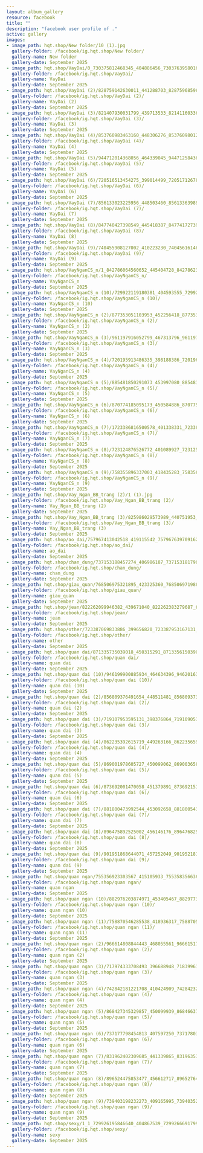 ```yaml
---
layout: album_gallery
resource: facebook
title: ""
description: "facebook user profile of ."
active: gallery
images:
- image_path: hqt.shop/New folder/10 (1).jpg
  gallery-folder: /facebook/ig.hqt.shop/New folder/
  gallery-name: New folder
  gallery-date: September 2025
- image_path: hqt.shop/VayDai/0_730375812468345_404886456_730376395801620_7381170623806509889_n.jpg
  gallery-folder: /facebook/ig.hqt.shop/VayDai/
  gallery-name: VayDai
  gallery-date: September 2025
- image_path: hqt.shop/VayDai (2)/828759142630011_441288703_828759685963290_8236491023012710535_n.jpg
  gallery-folder: /facebook/ig.hqt.shop/VayDai (2)/
  gallery-name: VayDai (2)
  gallery-date: September 2025
- image_path: hqt.shop/VayDai (3)/821407930031799_439713533_821411603364765_5526509593902443298_n.jpg
  gallery-folder: /facebook/ig.hqt.shop/VayDai (3)/
  gallery-name: VayDai (3)
  gallery-date: September 2025
- image_path: hqt.shop/VayDai (4)/853760983463160_448306276_853760980129827_7560699889364788059_n.jpg
  gallery-folder: /facebook/ig.hqt.shop/VayDai (4)/
  gallery-name: VayDai (4)
  gallery-date: September 2025
- image_path: hqt.shop/VayDai (5)/944712014368056_464339045_944712584367999_5046751847206773832_n.jpg
  gallery-folder: /facebook/ig.hqt.shop/VayDai (5)/
  gallery-name: VayDai (5)
  gallery-date: September 2025
- image_path: hqt.shop/VayDai (6)/720516513454275_399014499_720517126787547_4826415539831131683_n.jpg
  gallery-folder: /facebook/ig.hqt.shop/VayDai (6)/
  gallery-name: VayDai (6)
  gallery-date: September 2025
- image_path: hqt.shop/VayDai (7)/856133023225956_448503460_856133639892561_736650536545523508_n.jpg
  gallery-folder: /facebook/ig.hqt.shop/VayDai (7)/
  gallery-name: VayDai (7)
  gallery-date: September 2025
- image_path: hqt.shop/VayDai (8)/847740427398549_445418387_847741727398419_5586447643166775675_n.jpg
  gallery-folder: /facebook/ig.hqt.shop/VayDai (8)/
  gallery-name: VayDai (8)
  gallery-date: September 2025
- image_path: hqt.shop/VayDai (9)/740455908127002_410223230_740456161460310_3847039177875163833_n.jpg
  gallery-folder: /facebook/ig.hqt.shop/VayDai (9)/
  gallery-name: VayDai (9)
  gallery-date: September 2025
- image_path: hqt.shop/VayNganCS_n/1_842786064560652_445404728_842786231227302_9030808825809264557_n.jpg
  gallery-folder: /facebook/ig.hqt.shop/VayNganCS_n/
  gallery-name: VayNganCS_n
  gallery-date: September 2025
- image_path: hqt.shop/VayNganCS_n (10)/729922119180381_404593555_729923052513621_5924585479655204738_n.jpg
  gallery-folder: /facebook/ig.hqt.shop/VayNganCS_n (10)/
  gallery-name: VayNganCS_n (10)
  gallery-date: September 2025
- image_path: hqt.shop/VayNganCS_n (2)/877353051103953_452256418_877353164437275_347389399857478379_n.jpg
  gallery-folder: /facebook/ig.hqt.shop/VayNganCS_n (2)/
  gallery-name: VayNganCS_n (2)
  gallery-date: September 2025
- image_path: hqt.shop/VayNganCS_n (3)/961197916052799_467313796_961197919386132_3276487304559818002_n.jpg
  gallery-folder: /facebook/ig.hqt.shop/VayNganCS_n (3)/
  gallery-name: VayNganCS_n (3)
  gallery-date: September 2025
- image_path: hqt.shop/VayNganCS_n (4)/720195913486335_398188386_720196633486263_8287359815855073185_n.jpg
  gallery-folder: /facebook/ig.hqt.shop/VayNganCS_n (4)/
  gallery-name: VayNganCS_n (4)
  gallery-date: September 2025
- image_path: hqt.shop/VayNganCS_n (5)/885481850291073_453997080_885481846957740_8127720833947885448_n.jpg
  gallery-folder: /facebook/ig.hqt.shop/VayNganCS_n (5)/
  gallery-name: VayNganCS_n (5)
  gallery-date: September 2025
- image_path: hqt.shop/VayNganCS_n (6)/870774185095173_450584886_870775058428419_5740480045316255960_n.jpg
  gallery-folder: /facebook/ig.hqt.shop/VayNganCS_n (6)/
  gallery-name: VayNganCS_n (6)
  gallery-date: September 2025
- image_path: hqt.shop/VayNganCS_n (7)/1723386816500578_401338331_723387753167151_6040390287901712442_n.jpg
  gallery-folder: /facebook/ig.hqt.shop/VayNganCS_n (7)/
  gallery-name: VayNganCS_n (7)
  gallery-date: September 2025
- image_path: hqt.shop/VayNganCS_n (8)/723124876526772_401089927_723125239860069_8096143155793713065_n.jpg
  gallery-folder: /facebook/ig.hqt.shop/VayNganCS_n (8)/
  gallery-name: VayNganCS_n (8)
  gallery-date: September 2025
- image_path: hqt.shop/VayNganCS_n (9)/758355896337003_418435283_758356073003652_2730168616024190197_n.jpg
  gallery-folder: /facebook/ig.hqt.shop/VayNganCS_n (9)/
  gallery-name: VayNganCS_n (9)
  gallery-date: September 2025
- image_path: hqt.shop/Vay_Ngan_BB_trang (2)/1 (1).jpg
  gallery-folder: /facebook/ig.hqt.shop/Vay_Ngan_BB_trang (2)/
  gallery-name: Vay_Ngan_BB_trang (2)
  gallery-date: September 2025
- image_path: hqt.shop/Vay_Ngan_BB_trang (3)/825986029573989_440751953_825986382907287_5358642031576430250_n.jpg
  gallery-folder: /facebook/ig.hqt.shop/Vay_Ngan_BB_trang (3)/
  gallery-name: Vay_Ngan_BB_trang (3)
  gallery-date: September 2025
- image_path: hqt.shop/ao_dai/757967413042518_419115542_757967639709162_8109009576678919118_n.jpg
  gallery-folder: /facebook/ig.hqt.shop/ao_dai/
  gallery-name: ao_dai
  gallery-date: September 2025
- image_path: hqt.shop/chan_dung/737153188457274_406986187_737153181790608_5482505331204669268_n.jpg
  gallery-folder: /facebook/ig.hqt.shop/chan_dung/
  gallery-name: chan_dung
  gallery-date: September 2025
- image_path: hqt.shop/giau_quan/768506975321895_423325360_768506971988562_809072627928250756_n.jpg
  gallery-folder: /facebook/ig.hqt.shop/giau_quan/
  gallery-name: giau_quan
  gallery-date: September 2025
- image_path: hqt.shop/jean/822262099946382_439671040_822262383279687_6462699444833950246_n.jpg
  gallery-folder: /facebook/ig.hqt.shop/jean/
  gallery-name: jean
  gallery-date: September 2025
- image_path: hqt.shop/other/723387069833886_399656820_723387953167131_6002933017875576847_n.jpg
  gallery-folder: /facebook/ig.hqt.shop/other/
  gallery-name: other
  gallery-date: September 2025
- image_path: hqt.shop/quan dai/871335735039018_450315291_871335615039030_3312950755207757145_n.jpg
  gallery-folder: /facebook/ig.hqt.shop/quan dai/
  gallery-name: quan dai
  gallery-date: September 2025
- image_path: hqt.shop/quan dai (10)/946199900885934_464634396_946201637552427_5647653489565726150_n.jpg
  gallery-folder: /facebook/ig.hqt.shop/quan dai (10)/
  gallery-name: quan dai (10)
  gallery-date: September 2025
- image_path: hqt.shop/quan dai (2)/856809376491654_448511481_856809373158321_6724114455233420048_n.jpg
  gallery-folder: /facebook/ig.hqt.shop/quan dai (2)/
  gallery-name: quan dai (2)
  gallery-date: September 2025
- image_path: hqt.shop/quan dai (3)/719107953595131_398376864_719109053595021_1686080055851344774_n.jpg
  gallery-folder: /facebook/ig.hqt.shop/quan dai (3)/
  gallery-name: quan dai (3)
  gallery-date: September 2025
- image_path: hqt.shop/quan dai (4)/862235392615719_449263166_862235659282359_4552680483078328301_n.jpg
  gallery-folder: /facebook/ig.hqt.shop/quan dai (4)/
  gallery-name: quan dai (4)
  gallery-date: September 2025
- image_path: hqt.shop/quan dai (5)/869001978605727_450099062_869003658605559_7254383603344459318_n.jpg
  gallery-folder: /facebook/ig.hqt.shop/quan dai (5)/
  gallery-name: quan dai (5)
  gallery-date: September 2025
- image_path: hqt.shop/quan dai (6)/873692001470058_451379891_873692151470043_1009466160846601219_n.jpg
  gallery-folder: /facebook/ig.hqt.shop/quan dai (6)/
  gallery-name: quan dai (6)
  gallery-date: September 2025
- image_path: hqt.shop/quan dai (7)/881800473992544_453092658_881800543992537_2594520967760300389_n.jpg
  gallery-folder: /facebook/ig.hqt.shop/quan dai (7)/
  gallery-name: quan dai (7)
  gallery-date: September 2025
- image_path: hqt.shop/quan dai (8)/896475892525002_456146176_896476825858242_629903483776882758_n.jpg
  gallery-folder: /facebook/ig.hqt.shop/quan dai (8)/
  gallery-name: quan dai (8)
  gallery-date: September 2025
- image_path: hqt.shop/quan dai (9)/901951868644071_457252049_901952181977373_2781592250460566279_n.jpg
  gallery-folder: /facebook/ig.hqt.shop/quan dai (9)/
  gallery-name: quan dai (9)
  gallery-date: September 2025
- image_path: hqt.shop/quan ngan/755356923303567_415105933_755358356636757_9080097428364972376_n.jpg
  gallery-folder: /facebook/ig.hqt.shop/quan ngan/
  gallery-name: quan ngan
  gallery-date: September 2025
- image_path: hqt.shop/quan ngan (10)/882976203874971_453405467_882977353874856_3254195893917336835_n.jpg
  gallery-folder: /facebook/ig.hqt.shop/quan ngan (10)/
  gallery-name: quan ngan (10)
  gallery-date: September 2025
- image_path: hqt.shop/quan ngan (11)/758870546285538_418936317_758870542952205_7507815326113533880_n.jpg
  gallery-folder: /facebook/ig.hqt.shop/quan ngan (11)/
  gallery-name: quan ngan (11)
  gallery-date: September 2025
- image_path: hqt.shop/quan ngan (2)/966614808844443_468055561_966615172177740_5203990654857439155_n.jpg
  gallery-folder: /facebook/ig.hqt.shop/quan ngan (2)/
  gallery-name: quan ngan (2)
  gallery-date: September 2025
- image_path: hqt.shop/quan ngan (3)/717974333708493_396688948_718399616999298_8536222798185757487_n.jpg
  gallery-folder: /facebook/ig.hqt.shop/quan ngan (3)/
  gallery-name: quan ngan (3)
  gallery-date: September 2025
- image_path: hqt.shop/quan ngan (4)/742842181221708_410424909_742842324555027_6826879572806502365_n.jpg
  gallery-folder: /facebook/ig.hqt.shop/quan ngan (4)/
  gallery-name: quan ngan (4)
  gallery-date: September 2025
- image_path: hqt.shop/quan ngan (5)/868427345329857_450099939_868466371992621_8702106488339726779_n.jpg
  gallery-folder: /facebook/ig.hqt.shop/quan ngan (5)/
  gallery-name: quan ngan (5)
  gallery-date: September 2025
- image_path: hqt.shop/quan ngan (6)/737177798454813_407597250_737178038454789_7239323252708820276_n.jpg
  gallery-folder: /facebook/ig.hqt.shop/quan ngan (6)/
  gallery-name: quan ngan (6)
  gallery-date: September 2025
- image_path: hqt.shop/quan ngan (7)/831962402309685_441339865_831963538976238_7050469871241795901_n.jpg
  gallery-folder: /facebook/ig.hqt.shop/quan ngan (7)/
  gallery-name: quan ngan (7)
  gallery-date: September 2025
- image_path: hqt.shop/quan ngan (8)/896524475853477_456612717_896527642519827_2355840625609527746_n.jpg
  gallery-folder: /facebook/ig.hqt.shop/quan ngan (8)/
  gallery-name: quan ngan (8)
  gallery-date: September 2025
- image_path: hqt.shop/quan ngan (9)/739403198232273_409165995_739403521565574_5673790162195436906_n.jpg
  gallery-folder: /facebook/ig.hqt.shop/quan ngan (9)/
  gallery-name: quan ngan (9)
  gallery-date: September 2025
- image_path: hqt.shop/sexy/1_1_729926195846640_404867539_729926669179926_2973541640190586495_n.jpg
  gallery-folder: /facebook/ig.hqt.shop/sexy/
  gallery-name: sexy
  gallery-date: September 2025
---
```

